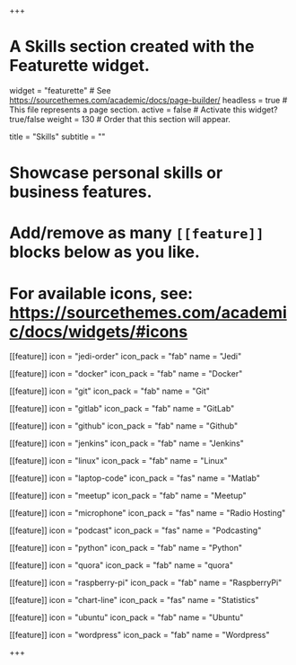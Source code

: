 +++
# A Skills section created with the Featurette widget.
widget = "featurette"  # See https://sourcethemes.com/academic/docs/page-builder/
headless = true  # This file represents a page section.
active = false  # Activate this widget? true/false
weight = 130  # Order that this section will appear.

title = "Skills"
subtitle = ""

# Showcase personal skills or business features.
#
# Add/remove as many `[[feature]]` blocks below as you like.
#
# For available icons, see: https://sourcethemes.com/academic/docs/widgets/#icons

[[feature]]
  icon = "jedi-order"
  icon_pack = "fab"
  name = "Jedi"

[[feature]]
  icon = "docker"
  icon_pack = "fab"
  name = "Docker"

[[feature]]
  icon = "git"
  icon_pack = "fab"
  name = "Git"

[[feature]]
  icon = "gitlab"
  icon_pack = "fab"
  name = "GitLab"

[[feature]]
  icon = "github"
  icon_pack = "fab"
  name = "Github"

[[feature]]
  icon = "jenkins"
  icon_pack = "fab"
  name = "Jenkins"

[[feature]]
  icon = "linux"
  icon_pack = "fab"
  name = "Linux"

[[feature]]
  icon = "laptop-code"
  icon_pack = "fas"
  name = "Matlab"

[[feature]]
  icon = "meetup"
  icon_pack = "fab"
  name = "Meetup"

[[feature]]
  icon = "microphone"
  icon_pack = "fas"
  name = "Radio Hosting"

[[feature]]
  icon = "podcast"
  icon_pack = "fas"
  name = "Podcasting"

[[feature]]
  icon = "python"
  icon_pack = "fab"
  name = "Python"

[[feature]]
  icon = "quora"
  icon_pack = "fab"
  name = "quora"

[[feature]]
  icon = "raspberry-pi"
  icon_pack = "fab"
  name = "RaspberryPi"

[[feature]]
  icon = "chart-line"
  icon_pack = "fas"
  name = "Statistics"

[[feature]]
  icon = "ubuntu"
  icon_pack = "fab"
  name = "Ubuntu"

[[feature]]
  icon = "wordpress"
  icon_pack = "fab"
  name = "Wordpress"

+++
